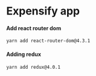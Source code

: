 # Expensify app

#### Add react router dom
    yarn add react-router-dom@4.3.1
    
#### Adding redux
    yarn add redux@4.0.1
           
